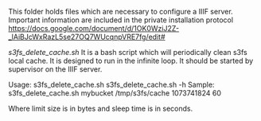 This folder holds files which are necessary to configure a IIIF server. Important information are included in the private installation protocol https://docs.google.com/document/d/1OK0WziJ2Z-_lAiBJcWxRazL5se27OQ7WUcqnpVRE7fg/edit#

*s3fs_delete_cache.sh*
It is a bash script which will periodically clean s3fs local cache. It is designed to run in the infinite loop. It should be started by supervisor on the IIIF server. 

Usage:  s3fs_delete_cache.sh <bucket name> <cache path> <limit size> <sleep time>
        s3fs_delete_cache.sh -h
Sample: s3fs_delete_cache.sh mybucket /tmp/s3fs/cache 1073741824 60

Where limit size is in bytes and sleep time is in seconds.
